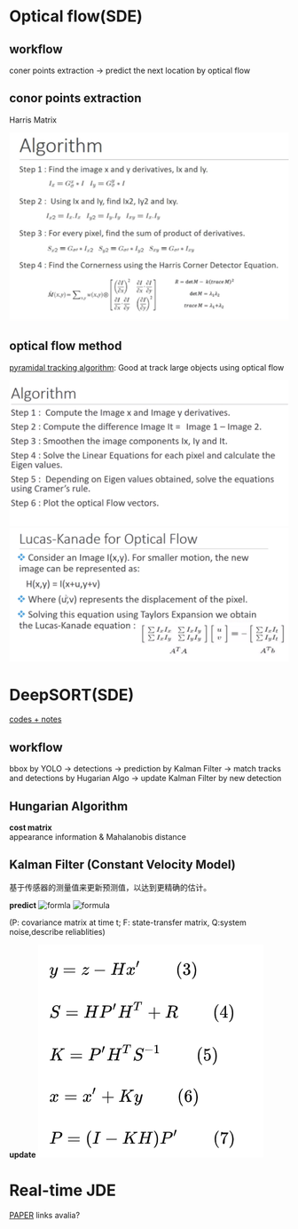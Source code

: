 
# Optical flow(SDE)
## workflow
coner points extraction -> predict the next location by optical flow
## conor points extraction
Harris Matrix

![algo](https://github.com/zzskyy0301/ReadPapers/blob/main/figures/e5e45cbad219e7592831fba6db7f12f.png)
## optical flow method
[pyramidal tracking algorithm](http://robots.stanford.edu/cs223b04/algo_tracking.pdf): 
Good at track large objects using optical flow  

![algorithm](https://github.com/zzskyy0301/ReadPapers/blob/main/figures/Screen%20Shot%202021-02-01%20at%203.43.17%20PM.png)
![lucas func](https://github.com/zzskyy0301/ReadPapers/blob/main/figures/Screen%20Shot%202021-02-01%20at%203.43.35%20PM.png)

# DeepSORT(SDE)
[codes + notes](https://zhuanlan.zhihu.com/p/90835266)
## workflow
bbox by YOLO → detections → prediction by  Kalman Filter → match tracks and detections by Hugarian Algo → update Kalman Filter by new detection
## Hungarian Algorithm
**cost matrix**  
appearance information & Mahalanobis distance

## Kalman Filter (Constant Velocity Model)
基于传感器的测量值来更新预测值，以达到更精确的估计。  

**predict**
![formla](https://www.zhihu.com/equation?tex=+x%27%3DFx+%5Cqquad%281%29)
![formula](https://www.zhihu.com/equation?tex=P%27+%3D+FPF%5E%7BT%7D%2BQ%5Cqquad%282%29)  

(P: covariance matrix at time t; F: state-transfer matrix, Q:system noise,describe reliablities)  

**update**
![update](https://github.com/zzskyy0301/ReadPapers/blob/main/figures/%E5%BE%AE%E4%BF%A1%E5%9B%BE%E7%89%87_20210202110040.png)


# Real-time JDE
[PAPER](https://arxiv.org/pdf/1909.12605.pdf) 
links avalia?


